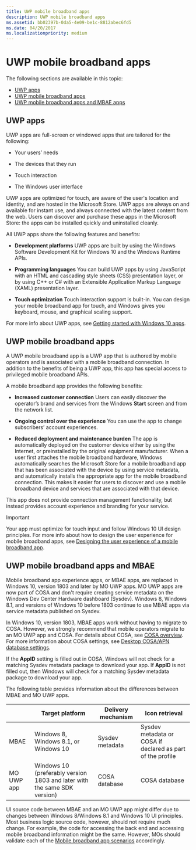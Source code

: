 ```yaml
---
title: UWP mobile broadband apps
description: UWP mobile broadband apps
ms.assetid: bb02397b-0da5-4e09-be1c-8812abec6fd5
ms.date: 04/20/2017
ms.localizationpriority: medium
---
```


# UWP mobile broadband apps

The following sections are available in this topic:

- [UWP apps](#uwp-apps)
- [UWP mobile broadband apps](#uwp-mobile-broadband-apps)
- [UWP mobile broadband apps and MBAE apps](#uwp-mobile-broadband-apps-and-mbae)

## UWP apps

UWP apps are full-screen or windowed apps that are tailored for the following:

-   Your users’ needs

-   The devices that they run

-   Touch interaction

-   The Windows user interface

UWP apps are optimized for touch, are aware of the user's location and identity, and are hosted in the Microsoft Store. UWP apps are always on and available for instant use, and always connected with the latest content from the web. Users can discover and purchase these apps in the Microsoft Store: the apps can be installed quickly and uninstalled cleanly.

All UWP apps share the following features and benefits:

-   **Development platforms** UWP apps are built by using the Windows Software Development Kit for Windows 10 and the Windows Runtime APIs.

-   **Programming languages** You can build UWP apps by using JavaScript with an HTML and cascading style sheets (CSS) presentation layer, or by using C++ or C# with an Extensible Application Markup Language (XAML) presentation layer.

-   **Touch optimization** Touch interaction support is built-in. You can design your mobile broadband app for touch, and Windows gives you keyboard, mouse, and graphical scaling support.

For more info about UWP apps, see [Getting started with Windows 10 apps](https://docs.microsoft.com/windows/uwp/get-started/).

## UWP mobile broadband apps


A UWP mobile broadband app is a UWP app that is authored by mobile operators and is associated with a mobile broadband connection. In addition to the benefits of being a UWP app, this app has special access to privileged mobile broadband APIs.

A mobile broadband app provides the following benefits:

-   **Increased customer connection** Users can easily discover the operator’s brand and services from the Windows **Start** screen and from the network list.

-   **Ongoing control over the experience** You can use the app to change subscribers’ account experiences.

-   **Reduced deployment and maintenance burden** The app is automatically deployed on the customer device either by using the Internet, or preinstalled by the original equipment manufacturer. When a user first attaches the mobile broadband hardware, Windows automatically searches the Microsoft Store for a mobile broadband app that has been associated with the device by using service metadata, and automatically installs the appropriate app for the mobile broadband connection. This makes it easier for users to discover and use a mobile broadband device and services that are associated with that device.

This app does not provide connection management functionality, but instead provides account experience and branding for your service.

> [!IMPORTANT]
> Your app must optimize for touch input and follow Windows 10 UI design principles. For more info about how to design the user experience for mobile broadband apps, see [Designing the user experience of a mobile broadband app](designing-the-user-experience-of-a-mobile-broadband-app.md).

## UWP mobile broadband apps and MBAE

Mobile broadband app experience apps, or MBAE apps, are replaced in Windows 10, version 1803 and later by MO UWP apps. MO UWP apps are now part of COSA and don't require creating service metadata on the Windows Dev Center Hardware dashboard (Sysdev). Windows 8, Windows 8.1, and versions of Windows 10 before 1803 continue to use MBAE apps via service metadata published on Sysdev. 

In Windows 10, version 1803, MBAE apps work without having to migrate to COSA. However, we strongly recommend that mobile operators migrate to an MO UWP app and COSA. For details about COSA, see [COSA overview](cosa-overview.md). For more information about COSA settings, see [Desktop COSA/APN database settings](desktop-cosa-apn-database-settings.md).

If the **AppID** setting is filled out in COSA, Windows will not check for a matching Sysdev metadata package to download your app. If **AppID** is not filled out, then Windows will check for a matching Sysdev metadata package to download your app.

The following table provides information about the differences between MBAE and MO UWP apps.

|   | Target platform | Delivery mechanism | Icon retrieval |
| --- | --- | --- | --- |
| MBAE | Windows 8, Windows 8.1, or Windows 10 | Sysdev metadata | Sysdev metadata or COSA if declared as part of the profile | 
| MO UWP app | Windows 10 (preferably version 1803 and later with the same SDK version) | COSA database | COSA database |

UI source code between MBAE and an MO UWP app might differ due to changes between Windows 8/Windows 8.1 and Windows 10 UI principles. Most business logic source code, however, should not require much change. For example, the code for accessing the back end and accessing mobile broadband information might be the same. However, MOs should validate each of the [Mobile broadband app scenarios](mobile-broadband-app-scenarios.md) accordingly.
